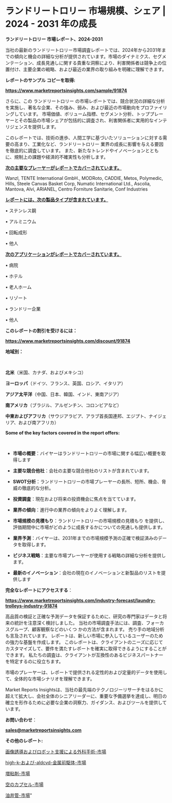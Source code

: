 # ランドリートロリー 市場規模、シェア | 2024 - 2031 年の成長

<strong>ランドリートロリー 市場レポート、2024-2031</strong>

当社の最新のランドリートロリー市場調査レポートでは、2024年から2031年までの傾向と機会の詳細な分析が提供されています。市場のダイナミクス、セグメンテーション、成長見通しに関する貴重な洞察により、利害関係者は競争上の位置付け、主要企業の戦略、および最近の業界の取り組みを明確に理解できます。



<strong>レポートのサンプル コピーを取得:</strong> <a href=https://www.marketreportsinsights.com/sample/91874>

<strong><u>https://www.marketreportsinsights.com/sample/91874</u></strong></a>

さらに、この ランドリートロリー の市場レポートでは、競合状況の詳細な分析を実施し、著名な企業、その強み、弱み、および最近の市場動向をプロファイリングしています。 市場価値、ボリューム指標、セグメント分析、トッププレーヤーとその製品の市場シェアが包括的に調査され、利害関係者に実用的なインテリジェンスを提供します。

このレポートでは、技術の進歩、人間工学に基づいたソリューションに対する需要の高まり、工業化など、ランドリートロリー 業界の成長に影響を与える要因を徹底的に調査しています。 また、新たなトレンドやイノベーションとともに、規制上の課題や経済的不確実性も分析します。



<strong><u>次の主要なプレーヤーがレポートでカバーされています。</u></strong>

Wanzl, TENTE International GmbH., MODRoto, CADDIE, Metos, Polymedic, Hills, Steele Canvas Basket Corp, Numatic International Ltd., Ascolia, Mantova, Alvi, ARIANEL, Centro Forniture Sanitarie, Conf Industries



<strong><u><b>レポートには、次の製品タイプが含まれています。</b></u></strong>

• ステンレス鋼

• アルミニウム

• 回転成形

• 他人



<strong><u><b>次のアプリケーションがレポートでカバーされています。</b></u></strong>

• 病院

• ホテル

• 老人ホーム

• リゾート

• ランドリー企業

• 他人



<strong><b>このレポートの割引を受けるには：</b></strong>

<a href=https://www.marketreportsinsights.com/discount/91874>

<strong><u>https://www.marketreportsinsights.com/discount/91874</u></strong></a>



<strong>地域別：</strong>

<strong> </strong>



<strong>北米</strong>（米国、カナダ、およびメキシコ）



<strong>ヨーロッパ</strong>（ドイツ、フランス、英国、ロシア、イタリア）



<strong>アジア太平洋</strong>（中国、日本、韓国、インド、東南アジア）



<strong>南アメリカ</strong>（ブラジル、アルゼンチン、コロンビアなど）



<strong>中東およびアフリカ</strong>（サウジアラビア、アラブ首長国連邦、エジプト、ナイジェリア、および南アフリカ）



<strong>Some of the key factors covered in the report offers:</strong>

<strong> </strong>
<ul>
  <li>

<strong>市場の概要</strong>：バイヤーはランドリートロリーの市場に関する幅広い概要を取得します</li>
  <li>

<strong>主要な競合他社</strong>：会社の主要な競合他社のリストが含まれています。</li>
  <li>

<strong>SWOT分析</strong>：ランドリートロリーの市場プレーヤーの長所、短所、機会、脅威の徹底的な分析。</li>
  <li>

<strong>投資調査</strong>：現在および将来の投資機会に焦点を当てています。</li>
  <li>

<strong>業界の傾向</strong>：進行中の業界の傾向をよりよく理解します。</li>
  <li>

<strong>市場規模の見積もり</strong>：ランドリートロリーの市場規模の見積もり を提供し、評価期間中に市場がどのように成長するかについての見通しも提供します。</li>
  <li>

<strong>業界予測</strong>：バイヤーは、2031年までの市場規模予測の正確で検証済みのデータを取得します。</li>
  <li>

<strong>ビジネス戦略</strong>：主要な市場プレーヤーが使用する戦略の詳細な分析を提供します。</li>
  <li>

<strong>最新のイノベーション</strong>：会社の現在のイノベーションと新製品のリストを提供します</li>
</ul>


<strong>完全なレポートにアクセスする</strong>：

<a href=https://www.marketreportsinsights.com/industry-forecast/laundry-trolleys-industry-91874>

<strong><u>https://www.marketreportsinsights.com/industry-forecast/laundry-trolleys-industry-91874</u></strong></a>

高品質の検証と正確な予測データを保証するために、研究の専門家はデータと将来の統計を注意深く検討しました。 当社の市場調査手法には、調査、フォーカスグループ、顧客観察などのいくつ かの方法が含まれます。 売り手の地域分析も言及されています。 レポートは、新しい市場に参入しているユーザーのための強力な基盤を作成します。 このレポートは、クライアントのニーズに応じてカスタマイズして、要件を満たすレポートを確実に取得できるようにすることができます。 私たちの調査は、クライアントが互換性のあるビジネスパートナーを特定するのに役立ちます。

市場のプレーヤーは、レポートで提供される定性的および定量的データを使用して、全体的な市場シナリオを理解できます。

Market Reports Insightsは、当社の最先端のテクノロジーリサーチをはるかに超えて拡大し、会社全体のシニアリーダーに、重要な予備選挙を達成し、明日の確立を形作るために必要な企業の洞察力、ガイダンス、およびツールを提供しています。



<strong><b>お問い合わせ</b></strong>：

<a href=mailto:sales@marketreportsinsights.com>

<strong><u>sales@marketreportsinsights.com</u></strong></a>



<strong>その他のレポート:</strong>

<a href=https://www.linkedin.com/pulse/画像誘導およびロボット支援による外科手術-市場-2023-総合分析と事業成長戦略-2030-pr-news-hub-kle3f/>画像誘導およびロボット支援による外科手術-市場</a>

<a href=https://www.linkedin.com/pulse/high-k-および-aldcvd-金属前駆体-市場-2030-年までの需要に焦点を当てた-2023-年調査レポート-jdutf/>high-k-および-aldcvd-金属前駆体-市場</a>

<a href=https://www.linkedin.com/pulse/増粘剤-市場-2023-競争分析と事業成長-2030-consumer-connection-collective-360-dxlgc/>増粘剤-市場</a>

<a href=https://www.linkedin.com/pulse/空のカプセル-市場-2023-総利益と主要ベンダー-2030-pr-news-hub-n7gnf/>空のカプセル-市場</a>

<a href=https://www.linkedin.com/pulse/油井管-市場-2023-競争分析と事業成長-2030-trend-tracking-toolbox-24-analysis-em3rf/>油井管-市場</a>"
